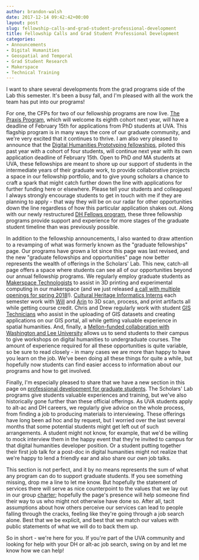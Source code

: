 ```yaml
---
author: brandon-walsh
date: 2017-12-14 09:42:42+00:00
layout: post
slug: fellowship-calls-and-grad-student-professional-development
title: Fellowship Calls and Grad Student Professional Development
categories:
- Announcements
- Digital Humanities
- Geospatial and Temporal
- Grad Student Research
- Makerspace
- Technical Training
---
```


I want to share several developments from the grad programs side of the Lab this semester. It's been a busy fall, and I'm pleased with all the work the team has put into our programs!

For one, the CFPs for two of our fellowship programs are now live. [The Praxis Program](http://scholarslab.org/praxis-program-fellowships/), which will welcome its eighth cohort next year, will have a deadline of February 15th for applications from PhD students at UVA. This flagship program is in many ways the core of our graduate community, and we're very excited that it continues to thrive. I am also very pleased to announce that the [Digital Humanities Prototyping fellowships](http://scholarslab.org/digital-humanities-prototyping-fellowships/), piloted this past year with a cohort of four students, will continue next year with its own application deadline of February 15th. Open to PhD *and* MA students at UVA, these fellowships are meant to shore up our support of students in the intermediate years of their graduate work, to provide collaborative projects a space in our fellowship portfolio, and to give young scholars a chance to craft a spark that might catch further down the line with applications for further funding here or elsewhere. Please tell your students and colleagues! I always strongly encourage students to get in touch with me if they are planning to apply - that way they will be on our radar for other opportunities down the line regardless of how this particular application shakes out. Along with our newly restructured [DH Fellows program](http://scholarslab.org/digital-humanities-fellows/), these three fellowship programs provide support and experience for more stages of the graduate student timeline than was previously possible.

In addition to the fellowship announcements, I also wanted to draw attention to a revamping of what was formerly known as the "graduate fellowships" page. Our programs have grown a lot since this page was last revised, and the new "graduate fellowships and opportunities" page now better represents the wealth of offerings in the Scholars' Lab. This new, catch-all page offers a space where students can see all of our opportunities beyond our annual fellowship programs. We regularly employ graduate students as [Makerspace Technologists](http://scholarslab.org/makerspace-technologists/) to assist in 3D printing and experimental computing in our makerspace (and we just released [a call with multiple openings for spring 2018](http://scholarslab.org/announcements/call-for-spring-2018-makerspace-technologist-applications/)!). [Cultural Heritage Informatics Interns](http://scholarslab.org/cultural-heritage-informatics-internship/) each semester work with [Will](http://scholarslab.org/people/will-rourk/) and [Arin](http://scholarslab.org/people/arin-bennett/) to 3D scan, process, and print artifacts all while getting course credit. Chris and Drew regularly work with student [GIS Technicians](http://scholarslab.org/scholars-lab-gis-technician/) who assist in the uploading of GIS datasets and creating applications on our GIS portal, all while getting valuable experience in spatial humanities. And, finally, a [Mellon-funded collaboration with Washington and Lee University](http://scholarslab.org/visiting-workshops-at-washington-and-lee-university/) allows us to send students to their campus to give workshops on digital humanities to undergraduate courses. The amount of experience required for all these opportunities is quite variable, so be sure to read closely - in many cases we are more than happy to have you learn on the job. We've been doing all these things for quite a while, but hopefully now students can find easier access to information about our programs and how to get involved.

Finally, I'm especially pleased to share that we have a new section in this page on [professional development for graduate students](http://scholarslab.org/professional-development/). The Scholars' Lab programs give students valuable experiences and training, but we've also historically gone further than these official offerings. As UVA students apply to alt-ac and DH careers, we regularly give advice on the whole process, from finding a job to producing materials to interviewing. These offerings have long been ad hoc and by request, but I worried over the last several months that some potential students might get left out of such arrangements. A student might not know, for example, that we'd be willing to mock interview them in the happy event that they're invited to campus for that digital humanities developer position. Or a student putting together their first job talk for a post-doc in digital humanities might not realize that we're happy to lend a friendly ear and also share our *own* job talks.

This section is not perfect, and it by no means represents the sum of what any program can do to support graduate students. If you see something missing, drop me a line to let me know. But hopefully the statement of services there will serve as nice counterpoint to the values that we lay out in our group [charter](http://scholarslab.org/about/charter/); hopefully the page's presence will help someone find their way to us who might not otherwise have done so. After all, tacit assumptions about how others perceive our services can lead to people falling through the cracks, feeling like they're going through a job search alone. Best that we be explicit, and best that we match our values with public statements of what we will do to back them up.

So in short - we're here for you. If you're part of the UVA community and looking for help with your DH or alt-ac job search, swing on by and let me know how we can help!
